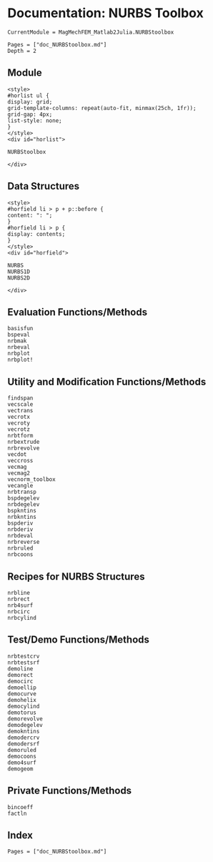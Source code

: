 # Documentation: NURBS Toolbox

```@meta
CurrentModule = MagMechFEM_Matlab2Julia.NURBStoolbox
```

```@contents
Pages = ["doc_NURBStoolbox.md"]
Depth = 2
```

## Module

```@raw html
<style>
#horlist ul {
display: grid;
grid-template-columns: repeat(auto-fit, minmax(25ch, 1fr));
grid-gap: 4px;
list-style: none;
}
</style>
<div id="horlist">
```

```@docs
NURBStoolbox
```

```@raw html
</div>
```

## Data Structures


```@raw html
<style>
#horfield li > p + p::before {
content: ": ";
}
#horfield li > p {
display: contents;
}
</style>
<div id="horfield">
```

```@docs
NURBS
NURBS1D
NURBS2D
```

```@raw html
</div>
```

## Evaluation Functions/Methods

```@docs
basisfun
bspeval
nrbmak
nrbeval
nrbplot
nrbplot!
```

## Utility and Modification Functions/Methods

```@docs
findspan
vecscale
vectrans
vecrotx
vecroty
vecrotz
nrbtform
nrbextrude
nrbrevolve
vecdot
veccross
vecmag
vecmag2
vecnorm_toolbox
vecangle
nrbtransp
bspdegelev
nrbdegelev
bspkntins
nrbkntins
bspderiv
nrbderiv
nrbdeval
nrbreverse
nrbruled
nrbcoons
```


## Recipes for NURBS Structures

```@docs
nrbline
nrbrect
nrb4surf
nrbcirc
nrbcylind
```

## Test/Demo Functions/Methods

```@docs
nrbtestcrv
nrbtestsrf
demoline
demorect
democirc
demoellip
democurve
demohelix
democylind
demotorus
demorevolve
demodegelev
demokntins
demodercrv
demodersrf
demoruled
democoons
demo4surf
demogeom
```

## Private Functions/Methods

```@docs
bincoeff
factln
```

## Index

```@index
Pages = ["doc_NURBStoolbox.md"]
```
